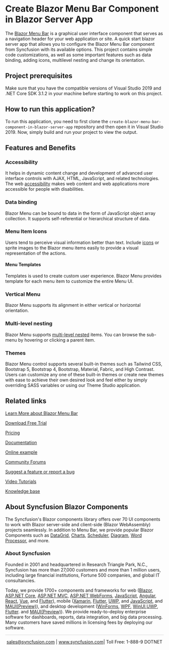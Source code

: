 # Create Blazor Menu Bar Component in Blazor Server App

The [Blazor Menu Bar](https://www.syncfusion.com/blazor-components/blazor-menu-bar?utm_source=github&utm_medium=listing&utm_campaign=blazor-menu-bar-github-samples) is a graphical user interface component that serves as a navigation header for your web application or site. A quick start blazor server app that allows you to configure the Blazor Menu Bar component from Syncfusion with its available options. This project contains simple code customizations, as well as some important features such as data binding, adding icons, multilevel nesting and change its orientation.

## Project prerequisites

Make sure that you have the compatible versions of Visual Studio 2019 and .NET Core SDK 3.1.2 in your machine before starting to work on this project.

## How to run this application?

To run this application, you need to first clone the `create-blazor-menu-bar-component-in-blazor-server-app` repository and then open it in Visual Studio 2019. Now, simply build and run your project to view the output.

## Features and Benefits

### Accessibility

It helps in dynamic content change and development of advanced user interface controls with AJAX, HTML, JavaScript, and related technologies.
The web [accessibility](https://blazor.syncfusion.com/documentation/menu-bar/accessibility?utm_source=github&utm_medium=listing&utm_campaign=blazor-menu-bar-github-samples) makes web content and web applications more accessible for people with disabilities.

### Data binding

Blazor Menu can be bound to data in the form of JavaScript object array collection. It supports self-referential or hierarchical structure of data.

### Menu Item Icons

Users tend to perceive visual information better than text. Include [icons](https://blazor.syncfusion.com/documentation/menu-bar/icons?utm_source=github&utm_medium=listing&utm_campaign=blazor-menu-bar-github-samples) or sprite images to the Blazor menu items easily to provide a visual representation of the actions.

#### Menu Templates

Templates is used to create custom user experience. Blazor Menu provides template for each menu item to customize the entire Menu UI.

### Vertical Menu

Blazor Menu supports its alignment in either vertical or horizontal orientation.

### Multi-level nesting

Blazor Menu supports [multi-level nested](https://blazor.syncfusion.com/documentation/menu-bar/icons#multilevel-nesting?utm_source=github&utm_medium=listing&utm_campaign=blazor-menu-bar-github-samples) items. You can browse the sub-menu by hovering or clicking a parent item.

### Themes

Blazor Menu control supports several built-in themes such as Tailwind CSS, Bootstrap 5, Bootstrap 4, Bootstrap, Material, Fabric, and High Contrast. Users can customize any one of these built-in themes or create new themes with ease to achieve their own desired look and feel either by simply overriding SASS variables or using our Theme Studio application.


## Related links
[Learn More about Blazor Menu Bar](https://www.syncfusion.com/blazor-components/blazor-menu-bar?utm_source=github&utm_medium=listing&utm_campaign=blazor-menu-bar-github-samples)

[Download Free Trial](https://www.syncfusion.com/downloads/blazor?utm_source=github&utm_medium=listing&utm_campaign=blazor-menu-bar-github-samples)

[Pricing](https://www.syncfusion.com/sales/products/blazor?utm_source=github&utm_medium=listing&utm_campaign=blazor-menu-bar-github-samples)

[Documentation](https://blazor.syncfusion.com/documentation/menu-bar/getting-started?utm_source=github&utm_medium=listing&utm_campaign=blazor-menu-bar-github-samples)

[Online example](https://blazor.syncfusion.com/demos/menu-bar/default-functionalities?utm_source=github&utm_medium=listing&utm_campaign=blazor-menu-bar-github-samples)

[Community Forums](https://www.syncfusion.com/forums/blazor-components?utm_source=github&utm_medium=listing&utm_campaign=blazor-menu-bar-github-samples)

[Suggest a feature or report a bug](https://www.syncfusion.com/feedback/blazor-components?utm_source=github&utm_medium=listing&utm_campaign=blazor-menu-bar-github-samples)

[Video Tutorials](https://www.syncfusion.com/tutorial-videos/blazor/menu-bar?utm_source=github&utm_medium=listing&utm_campaign=blazor-menu-bar-github-samples)

[Knowledge base](https://www.syncfusion.com/kb/blazor-components?utm_source=github&utm_medium=listing&utm_campaign=blazor-menu-bar-github-samples)


## About Syncfusion Blazor Components
The Syncfusion's Blazor components library offers over 70 UI components to work with Blazor server-side and client-side (Blazor WebAssembly) projects seamlessly. In addition to Menu Bar, we provide popular Blazor Components such as [DataGrid](https://www.syncfusion.com/blazor-components/blazor-datagrid?utm_source=github&utm_medium=listing&utm_campaign=blazor-menu-bar-github-samples), [Charts](https://www.syncfusion.com/blazor-components/blazor-charts?utm_source=github&utm_medium=listing&utm_campaign=blazor-menu-bar-github-samples), [Scheduler](https://www.syncfusion.com/blazor-components/blazor-scheduler?utm_source=github&utm_medium=listing&utm_campaign=blazor-menu-bar-github-samples), [Diagram](https://www.syncfusion.com/blazor-components/blazor-diagram?utm_source=github&utm_medium=listing&utm_campaign=blazor-menu-bar-github-samples), [Word Processor](https://www.syncfusion.com/blazor-components/blazor-word-processor?utm_source=github&utm_medium=listing&utm_campaign=blazor-menu-bar-github-samples), and more.

### About Syncfusion
Founded in 2001 and headquartered in Research Triangle Park, N.C., Syncfusion has more than 27,000 customers and more than 1 million users, including large financial institutions, Fortune 500 companies, and global IT consultancies.

Today, we provide 1700+ components and frameworks for web ([Blazor](https://www.syncfusion.com/blazor-components?utm_source=github&utm_medium=listing&utm_campaign=blazor-menu-bar-github-samples), [ASP.NET Core](https://www.syncfusion.com/aspnet-core-ui-controls?utm_source=github&utm_medium=listing&utm_campaign=blazor-menu-bar-github-samples), [ASP.NET MVC](https://www.syncfusion.com/aspnet-mvc-ui-controls?utm_source=github&utm_medium=listing&utm_campaign=blazor-menu-bar-github-samples), [ASP.NET WebForms](https://www.syncfusion.com/jquery/aspnet-webforms-ui-controls?utm_source=github&utm_medium=listing&utm_campaign=blazor-menu-bar-github-samples), [JavaScript](https://www.syncfusion.com/javascript-ui-controls?utm_source=github&utm_medium=listing&utm_campaign=blazor-menu-bar-github-samples), [Angular](https://www.syncfusion.com/angular-ui-components?utm_source=github&utm_medium=listing&utm_campaign=blazor-menu-bar-github-samples), [React](https://www.syncfusion.com/react-ui-components?utm_source=github&utm_medium=listing&utm_campaign=blazor-menu-bar-github-samples), [Vue](https://www.syncfusion.com/vue-ui-components?utm_source=github&utm_medium=listing&utm_campaign=blazor-menu-bar-github-samples), and [Flutter](https://www.syncfusion.com/flutter-widgets?utm_source=github&utm_medium=listing&utm_campaign=blazor-menu-bar-github-samples)), mobile ([Xamarin](https://www.syncfusion.com/xamarin-ui-controls?utm_source=github&utm_medium=listing&utm_campaign=blazor-menu-bar-github-samples), [Flutter](https://www.syncfusion.com/flutter-widgets?utm_source=github&utm_medium=listing&utm_campaign=blazor-menu-bar-github-samples), [UWP](https://www.syncfusion.com/uwp-ui-controls?utm_source=github&utm_medium=listing&utm_campaign=blazor-menu-bar-github-samples), and [JavaScript](https://www.syncfusion.com/javascript-ui-controls?utm_source=github&utm_medium=listing&utm_campaign=blazor-menu-bar-github-samples), and [MAUI(Preview)](https://www.syncfusion.com/maui-controls?utm_source=github&utm_medium=listing&utm_campaign=blazor-menu-bar-github-samples)), and desktop development ([WinForms](https://www.syncfusion.com/winforms-ui-controls?utm_source=github&utm_medium=listing&utm_campaign=blazor-menu-bar-github-samples), [WPF](https://www.syncfusion.com/wpf-controls?utm_source=github&utm_medium=listing&utm_campaign=blazor-menu-bar-github-samples), [WinUI](https://www.syncfusion.com/winui-controls?utm_source=github&utm_medium=listing&utm_campaign=blazor-menu-bar-github-samples),[UWP](https://www.syncfusion.com/uwp-ui-controls?utm_source=github&utm_medium=listing&utm_campaign=blazor-menu-bar-github-samples), [Flutter](https://www.syncfusion.com/flutter-widgets?utm_source=github&utm_medium=listing&utm_campaign=blazor-menu-bar-github-samples). and [MAUI(Preview)](https://www.syncfusion.com/maui-controls?utm_source=github&utm_medium=listing&utm_campaign=blazor-menu-bar-github-samples)). We provide ready-to-deploy enterprise software for dashboards, reports, data integration, and big data processing. Many customers have saved millions in licensing fees by deploying our software.

<hr style="height:0.3px;border:none;color:lightgrey;background-color:lightgrey;" />

<p align="center">
<a href="mailto:sales@syncfusion.com?Subject=Syncfusion Blazor Menu-Bar - GitHub" target="_top">sales@syncfusion.com</a> | <a href="https://www.syncfusion.com?utm_source=github&utm_medium=listing&utm_campaign=blazor-menu-bar-github-samples">www.syncfusion.com</a>| Toll Free: 1-888-9 DOTNET <br>
</p>